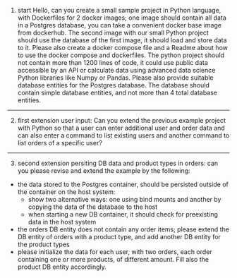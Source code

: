 
1) start
Hello, can you create a small sample project in Python language, with Dockerfiles for 2 docker images; 
one image should contain all data in a Postgres database, you can take a convenient docker base image from dockerhub. 
The second image with our small Python project should use the database of the first image, it should load and store data to it.
Please also create a docker compose file and a Readme about how to use the docker compose and dockerfiles. 
The python project should not contain more than 1200 lines of code, it could use public data accessible by an API or calculate 
data using advanced data science Python libraries like Numpy or Pandas. Please also provide suitable database entities for the Postgres database. 
The database should contain simple database entities, and not more than 4 total database entities.
________________

2) first extension user input:
Can you extend the previous example project with Python so that a user can enter additional user and 
order data and can also enter a command to list existing users and another command to list orders of a specific user?
_________________________

3) second extension persiting DB data and product types in orders:
can you please revise and extend the example by the following:
* the data stored to the Postgres container, should be persisted outside of the container on the host system:
  - show two alternative ways: one using bind mounts and another by copying the data of the database to the host
  - when starting a new DB container, it should check for preexisting data in the host system
* the orders DB entity does not contain any order items; please extend the DB entity of orders with a product type, and add another DB entity for the product types
* please initialize the data for each user, with two orders, each order containing one or more products, of different amount. Fill also the product DB entity accordingly.
